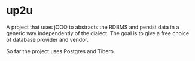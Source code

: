 # up2u

A project that uses jOOQ to abstracts the RDBMS and persist data in a generic way independently of the dialect. 
The goal is to give a free choice of database provider and vendor.

So far the project uses Postgres and Tibero.
